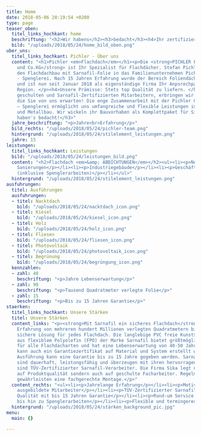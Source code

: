 ```yaml
---
title: Home
date: 2018-05-06 20:19:54 +0200
type: page
teaser_oben:
  titel_links_hochkant: home
  beschriftung: "<h2>Wir habens</h2><h3>bedacht</h3><h4>Ihr zertifizierter Flachdachpartner</h4>"
  bild: "/uploads/2018/05/24/home_bild_oben.png"
uber_uns:
  titel_links_hochkant: Pichler - Über uns
  content: "<h1>Pichler <em>Flachdach</em></h1><p>Die <strong>PICHLER Flachdach GmbH
    und Co.KG</strong> ist Ihr Spezialist für Flachdächer. Stefan Pichler integrierte
    den Flachdachbau mit Sarnafil-Folie in das Familienunternehmen Pichler GmbH Metallbau
    - Spenglerei. Nach 15 Jahren Erfahrung wurde der Bereich Foliendächer ausgegliedert
    und ist nun seit Januar 2018 als eigenständige Firma Ihr Anpsrechpartner in der
    Region. </p><h4>Unsere Prämisse: Stets top Qualität zu liefern. </h4><p>Mit unserem
    geschulten und Sarnafil-Zertifizierten Mitarbeitern, erbringen wir die Leistung,
    die Sie von uns erwarten! Die enge Zusammenarbeit mit der Pichler GmbH Metallbau
    – Spenglerei ermöglicht uns umfangreiche und flexible Leistungen im Bereich Spenglerei
    und Metallbau. Wir wickeln ihr Bauvorhaben als Komplettpaket für Sie ab. </p><h3>Wir
    haben's bedacht!</h3>"
  jahre_beschriftung: "<p>Jahre<br>Erfahrung</p>"
  bild_rechts: "/uploads/2018/05/24/pichler-team.png"
  hintergrund: "/uploads/2018/05/24/stilelement_leistungen.png"
  jahre: 15
leistungen:
  titel_links_hochkant: Leistungen
  bild: "/uploads/2018/05/24/leistungen_bild.png"
  content: "<h2>Flachdach <em>&amp; ABDICHTUNGEN</em></h2><ul><li><p>Neubauten und
    Sanierungen</p></li><li><p>Industriegebäude</p></li><li><p>Geschäftsgebäude</p></li><li><p>Hallendächer</p></li><li><p>Wohngebäude</p></li><li><p>Terrassen</p></li><li><p>Balkone</p></li><li><p>Garagen</p></li><li><p>Dachkomplett-Lösungen
    (inklusive Spenglerarbeiten)</p></li></ul>"
  hintergrund: "/uploads/2018/05/24/stilelement_leistungen.png"
ausfuhrungen:
  titel: Ausführungen
  ausfuhrungen:
  - titel: Nacktdach
    bild: "/uploads/2018/05/24/nacktdach_icon.png"
  - titel: Kiesel
    bild: "/uploads/2018/05/24/kiesel_icon.png"
  - titel: Holz
    bild: "/uploads/2018/05/24/holz_icon.png"
  - titel: Fliesen
    bild: "/uploads/2018/05/24/fliesen_icon.png"
  - titel: Photovoltaik
    bild: "/uploads/2018/05/24/photovoltaik_icon.png"
  - titel: Begrünung
    bild: "/uploads/2018/05/24/begrüngung_icon.png"
  kennzahlen:
  - zahl: 40
    beschriftung: "<p>Jahre Lebenserwartung</p>"
  - zahl: 90
    beschriftung: "<p>Tausend Quadratmeter verlegte Folie</p>"
  - zahl: 15
    beschriftung: "<p>Bis zu 15 Jahren Garantie</p>"
staerken:
  titel_links_hochkant: Unsere Stärken
  titel: Unsere Stärken
  content_links: "<p><strong>Mit Sarnafil ein sicheres Flachdach</strong>  - Mit der
    Erfahrung von mehreren hundert Millionen verlegten Quadratmetern bietet SIKA eine
    sichere Lösung für jedes Flachdach. Die langlebige PVC freie Kunststoff-Dachabdichtungsbahn
    aus flexiblem Polyolefin (FPO) der Marke Sarnafil bietet größtmögliche Gestaltungsfreiheit
    für alle Flachdacharten und hat eine Lebenserwartung von 40-50 Jahren. Auf Wunsch
    kann auch ein Garantiezertifikat auf Material und System erstellt werden. Je nach
    Ausführung kann eine Garantie bis zu 15 Jahre gegeben werden. Sarnafil Kunststoffdachbahnen
    sind dauerhaft, leistungsfähig und überzeugen mit ihren hervorragenden Material-Eigenschaften.</p><p>Wir
    sind TÜV-Zertifizierter Sarnafil-Verarbeiter. Die Firma Sika legt nicht nur Wert
    auf Produktqualität sondern auch auf geschulte Facharbeiter. Regelmäßige Schulungsmaßnahmen
    gewährleisten eine fachgerechte Montage.</p>"
  content_rechts: "<ul><li><p>Jahrelange Erfahrung</p></li><li><p>Motivierte und excellent
    ausgebildete Mitarbeiter</p></li><li><p>TÜV-Zertifizierter Sarnafil Partner</p></li><li><p>Top
    Qualität mit bis 15 Jahren Garantie</p></li><li><p>Rund-um Service von der Planung
    bis hin zu Spenglerarbeiten</p></li><li><p>Flexible und termingerechte Abwicklung</p></li></ul>"
  hintergrund: "/uploads/2018/05/24/stärken_background_pic.jpg"
menu:
  main: {}

---
```

